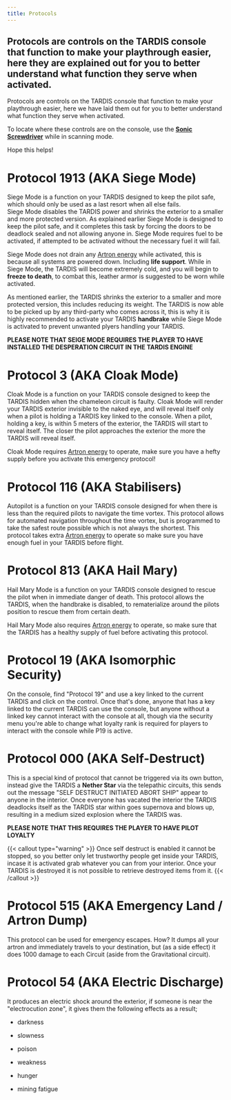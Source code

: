 ```yaml
---
title: Protocols
---
```

## Protocols are controls on the TARDIS console that function to make your playthrough easier, here they are explained out for you to better understand what function they serve when activated.

Protocols are controls on the TARDIS console that function to make your playthrough easier, here we have laid them out for you to better understand what function they serve when activated.

To locate where these controls are on the console, use the [**Sonic Screwdriver**](../../items/sonic) while in scanning mode.

Hope this helps!

# Protocol 1913 (AKA **Siege Mode**)

Siege Mode is a function on your TARDIS designed to keep the pilot safe, which should only be used as a last resort when all else fails.  
Siege Mode disables the TARDIS power and shrinks the exterior to a smaller and more protected version. As explained earlier Siege Mode is designed to keep the pilot safe, and it completes this task by forcing the doors to be deadlock sealed and not allowing anyone in. Siege Mode requires fuel to be activated, if attempted to be activated without the necessary fuel it will fail.

Siege Mode does not drain any [Artron energy](../../mechanics/artron) while activated, this is because all systems are powered down. Including **life support**. While in Siege Mode, the TARDIS will become extremely cold, and you will begin to **freeze to death**, to combat this, leather armor is suggested to be worn while activated.

As mentioned earlier, the TARDIS shrinks the exterior to a smaller and more protected version, this includes reducing its weight. The TARDIS is now able to be picked up by any third-party who comes across it, this is why it is highly recommended to activate your TARDIS **handbrake** while Siege Mode is activated to prevent unwanted plyers handling your TARDIS.

**PLEASE NOTE THAT SEIGE MODE REQUIRES THE PLAYER TO HAVE INSTALLED THE DESPERATION CIRCUIT IN THE TARDIS ENGINE**

# Protocol 3 (AKA **Cloak Mode**)

Cloak Mode is a function on your TARDIS console designed to keep the TARDIS hidden when the chameleon circuit is faulty. Cloak Mode will render your TARDIS exterior invisible to the naked eye, and will reveal itself only when a pilot is holding a TARDIS key linked to the console. When a pilot, holding a key, is within 5 meters of the exterior, the TARDIS will start to reveal itself. The closer the pilot approaches the exterior the more the TARDIS will reveal itself.

Cloak Mode requires [Artron energy](../../mechanics/artron) to operate, make sure you have a hefty supply before you activate this emergency protocol!

# Protocol 116 (AKA **Stabilisers**)

Autopilot is a function on your TARDIS console designed for when there is less than the required pilots to navigate the time vortex. This protocol allows for automated navigation throughout the time vortex, but is programmed to take the safest route possible which is not always the shortest. This protocol takes extra [Artron energy](../../mechanics/artron) to operate so make sure you have enough fuel in your TARDIS before flight.

# Protocol 813 (AKA **Hail Mary**)

Hail Mary Mode is a function on your TARDIS console designed to rescue the pilot when in immediate danger of death. This protocol allows the TARDIS, when the handbrake is disabled, to rematerialize around the pilots position to rescue them from certain death.

Hail Mary Mode also requires [Artron energy](../../mechanics/artron) to operate, so make sure that the TARDIS has a healthy supply of fuel before activating this protocol.

# Protocol 19 (AKA **Isomorphic Security**)

On the console, find "Protocol 19" and use a key linked to the current TARDIS and click on the control. Once that's done, anyone that has a key linked to the current TARDIS can use the console, but anyone without a linked key cannot interact with the console at all, though via the security menu you're able to change what loyalty rank is required for players to interact with the console while P19 is active.

# Protocol 000 (AKA **Self-Destruct**)

This is a special kind of protocol that cannot be triggered via its own button, instead give the TARDIS a **Nether Star** via the telepathic circuits, this sends out the message "SELF DESTRUCT INITIATED ABORT SHIP" appear to anyone in the interior. Once everyone has vacated the interior the TARDIS deadlocks itself as the TARDIS star within goes supernova and blows up, resulting in a medium sized explosion where the TARDIS was.

**PLEASE NOTE THAT THIS REQUIRES THE PLAYER TO HAVE PILOT LOYALTY**

{{< callout type="warning" >}} Once self destruct is enabled it cannot be stopped, so you better only let trustworthy people get inside your TARDIS, incase it is activated grab whatever you can from your interior. Once your TARDIS is destroyed it is not possible to retrieve destroyed items from it. {{< /callout >}}

# Protocol 515 (AKA **Emergency Land / Artron Dump**)

This protocol can be used for emergency escapes. How? It dumps all your artron and immediately travels to your destination, but (as a side effect) it does 1000 damage to each Circuit (aside from the Gravitational circuit).

# Protocol 54 (AKA **Electric Discharge**)

It produces an electric shock around the exterior, if someone is near the "electrocution zone", it gives them the following effects as a result;

*   darkness
    
*   slowness
    
*   poison
    
*   weakness
    
*   hunger
    
*   mining fatigue